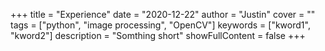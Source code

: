 +++
title = "Experience"
date = "2020-12-22"
author = "Justin"
cover = ""
tags = ["python", "image processing", "OpenCV"]
keywords = ["kword1", "kword2"]
description = "Somthing short"
showFullContent = false
+++
